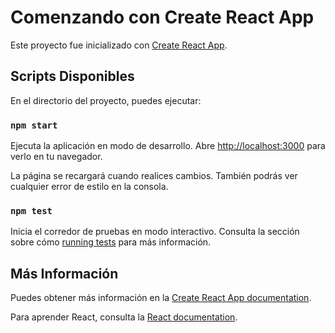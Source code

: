 # Comenzando con Create React App

Este proyecto fue inicializado con [Create React App](https://github.com/facebook/create-react-app).

## Scripts Disponibles

En el directorio del proyecto, puedes ejecutar:

### `npm start`

Ejecuta la aplicación en modo de desarrollo.
Abre [http://localhost:3000](http://localhost:3000) para verlo en tu navegador.

La página se recargará cuando realices cambios.
También podrás ver cualquier error de estilo en la consola.

### `npm test`

Inicia el corredor de pruebas en modo interactivo.
Consulta la sección sobre cómo [running tests](https://facebook.github.io/create-react-app/docs/running-tests) para más información.

## Más Información

Puedes obtener más información en la [Create React App documentation](https://facebook.github.io/create-react-app/docs/getting-started).

Para aprender React, consulta la [React documentation](https://reactjs.org/).